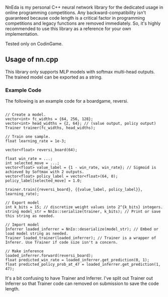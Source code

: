 NnEda is my personal C++ neural network library for the dedicated usage in online programming competitions. Any backward-compatibility isn't guaranteed because code length is a critical factor in programming competitions and legacy functions are removed immediately. So, it's highly recommended to use this library as a reference for your own implementation.

Tested only on CodinGame.


## Usage of nn.cpp

This library only supports MLP models with softmax multi-head outputs.
The trained model can be exported as a string.

### Example Code

The following is an example code for a boardgame, reversi.

```

// Create a model.
vector<int> fc_widths = {64, 256, 128};
vector<int> head_widths = {2, 64}; // (value output, policy output)
Trainer trainer(fc_widths, head_widths);

// Train one sample.
float learning_rate = 1e-3;

vector<float> reversi_board(64);

float win_rate = ...;
int selected_move = ...;
vector<float> value_label = {1 - win_rate, win_rate}; // Sigmoid is achieved by Softmax with 2 outputs.
vector<float> policy_label = vector<float>(64, 0);
policy_label[selected_move] = 1.0;

trainer.train({reversi_board}, {{value_label, policy_label}}, learning_rate);

// Export model
int k_bits = 15; // discretize weight values into 2^{k_bits} integers.
string model_str = NnIo::serialize(trainer, k_bits); // Print or save this string as needed.

// Import model
Inferrer loaded_inferrer = NnIo::deserialize(model_str); // Embed or load model string as needed.
Trainer loaded_trainer(loaded_inferrer); // Trainer is a wrapper of Inferer. Use Trainer if code size isn't a concern.

// Make inference
loaded_inferrer.forward(reversi_board); 
float predicted_win_rate = loaded_inferrer.get_prediction(0, 1); 
float predicted_policy_prob_at_47 = loaded_inferrer.get_prediction(1, 47);

```

It's a bit confusing to have Trainer and Inferrer. 
I've split out Trainer out Inferrer so that Trainer code can removed on submission to save the code length. 


